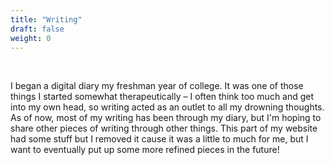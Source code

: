 ```yaml
---
title: "Writing"
draft: false
weight: 0
---
```

<!-- The weights to order the lists don't make sense... -->
<br />

I began a digital diary my freshman year of college. It was one of those things I started somewhat therapeutically – I often think too much and get into my own head, so writing acted as an outlet to all my drowning thoughts. As of now, most of my writing has been through my diary, but I'm hoping to share other pieces of writing through other things. This part of my website had some stuff but I removed it cause it was a little to much for me, but I want to eventually put up some more refined pieces in the future!
